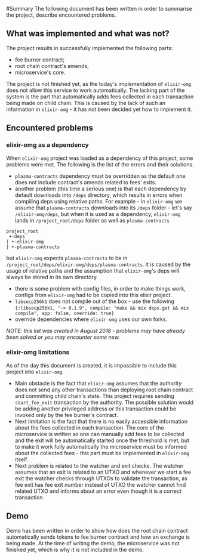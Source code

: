 #Summary
The following document has been written in order to summarise the project, describe encountered problems.

## What was implemented and what was not?
The project results in successfully implemented the following parts:
- fee burner contract;
- root chain contract's amends;
- microservice's core.

The project is not finished yet, as the today's implementation of `elixir-omg` does not allow this service to work automatically.
The lacking part of the system is the part that automatically adds fees collected in each transaction being made on child chain.
This is caused by the lack of such an information in `elixir-omg` - it has not been decided yet how to implement it. 

## Encountered problems
### elixir-omg as a dependency
When `elixir-omg` project was loaded as a dependency of this project, some problems were met.
The following is the list of the errors and their solutions. 

- `plasma-contracts` dependency must be overridden as the default one does not include contract's amends related to fees' exits.
-  another problem (this time a serious one) is that each dependency by default downloads into `/deps` directory, which results in errors when compiling deps using relative paths.
  For example - in `elixir-omg` we assume that `plasma-contracts` downloads into its `/deps` folder -  let's say `/elixir-omg/deps`, but 
  when it is used as a dependency, `elixir-omg` lands in `/project_root/deps` folder as well as `plasma-contracts`
  ```
  project_root
   +-deps
  | +-elixir-omg
  | +-plasma-contracts
  ```
  but `elixir-omg` expects `plasma-contracts` to be in `/project_root/deps/elixir-omg/deps/plasma-contracts`.
  It is caused by the usage of relative paths and the assumption that `elixir-omg`'s deps will always be stored in its own directory.

   
- there is some problem with config files, in order to make things work, configs from `elixir-omg` had to be copied into this elixir project.
- `libsecp256k1` does not compile out of the box - use the following `{:libsecp256k1, "~> 0.1.9", compile: "make && mix deps.get && mix compile", app: false, override: true}`
- override dependencies where `elixir-omg` uses our own forks.

_NOTE: this list was created in August 2018 - problems may have already been solved or you may encounter some new._   

### elixir-omg limitations 
As of the day this document is created, it is impossible to include this project into `elixir-omg`. 
- Main obstacle is the fact that `elixir-omg` assumes that the authority does not
send any other transactions than deploying root chain contract and committing child chain's state.
This project requires sending `start_fee_exit` transaction by the authority. 
The possible solution would be adding another privileged address or this transaction could be invoked only by 
the fee burner's contract.
- Next limitation is the fact that there is no easily accessible information about the fees collected in 
each transaction. The core of the microservice is written so one can manually add fees to be collected 
and the exit will be automatically started once the threshold is met, but to make it work fully automatically
the microservice must be informed about the collected fees - this part must be implemented in `elixir-omg` itself.
- Next problem is related to the watcher and exit checks. The watcher assumes that an exit is related to an UTXO 
and whenever we start a fee exit the watcher checks through UTXOs to validate the transaction, as fee exit has 
fee exit number instead of UTXO the watcher cannot find related UTXO and informs about an error even though 
it is a correct transaction.  

## Demo
Demo has been written in order to show how does the root chain contract automatically sends tokens to fee burner contract 
and how an exchange is being made. At the time of writing the demo, the microservice was not finished yet, which is why 
it is not included in the demo.    